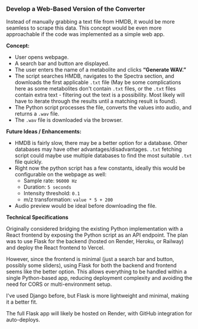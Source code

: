 ### Develop a Web-Based Version of the Converter

Instead of manually grabbing a text file from HMDB, it would be more seamless to scrape this data. This concept would be even more approachable if the code was implemented as a simple web app.

**Concept:**

- User opens webpage.
- A search bar and button are displayed.
- The user enters the name of a metabolite and clicks **“Generate WAV.”**
- The script searches HMDB, navigates to the Spectra section, and downloads the first applicable `.txt` file (May be some complications here as some metabolites don't contain `.txt` files, or the `.txt` files contain extra text - filtering out the text is a possibility. Most likely will have to iterate through the results until a matching result is found).
- The Python script processes the file, converts the values into audio, and returns a `.wav` file.
- The `.wav` file is downloaded via the browser.

**Future Ideas / Enhancements:**

- HMDB is fairly slow, there may be a better option for a database. Other databases may have other advantages/disadvantages. `.txt` fetching script could maybe use multiple databases to find the most suitable `.txt` file quickly.
- Right now the python script has a few constants, ideally this would be configurable on the webpage as well:
  - Sample rate: `96000 Hz`
  - Duration: `5 seconds`
  - Intensity threshold: `0.1`
  - m/z transformation: `value * 5 + 200`
- Audio preview would be ideal before downloading the file.

**Technical Specifications**

Originally considered bridging the existing Python implementation with a React frontend by exposing the Python script as an API endpoint.
The plan was to use Flask for the backend (hosted on Render, Heroku, or Railway) and deploy the React frontend to Vercel.

However, since the frontend is minimal (just a search bar and button, possibly some sliders), using Flask for both the backend and frontend seems like the better option.
This allows everything to be handled within a single Python-based app, reducing deployment complexity and avoiding the need for CORS or multi-environment setup.

I've used Django before, but Flask is more lightweight and minimal, making it a better fit.

The full Flask app will likely be hosted on Render, with GitHub integration for auto-deploys.
